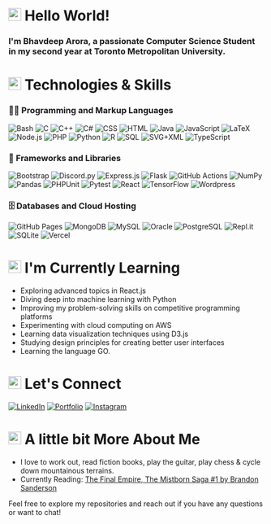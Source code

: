 <h1><img src="https://media.tenor.com/e3GqicbfhMYAAAAi/get-greeting-get-greetings.gif" width="25" /> Hello World! </h1>


<h3>I'm Bhavdeep Arora, a passionate Computer Science Student in my second year at Toronto Metropolitan University.</h3>

<h1><img src="https://user-images.githubusercontent.com/74038190/212284087-bbe7e430-757e-4901-90bf-4cd2ce3e1852.gif" width="25"/> Technologies & Skills </h1>

<h3>👨‍💻 Programming and Markup Languages</h3>

![Bash](https://img.shields.io/badge/Bash-121011.svg?logo=gnu-bash&logoColor=white)
![C](https://custom-icon-badges.demolab.com/badge/C-03599C.svg?logo=c-in-hexagon&logoColor=white)
![C++](https://custom-icon-badges.demolab.com/badge/C++-9C033A.svg?logo=cpp2&logoColor=white)
![C#](https://custom-icon-badges.demolab.com/badge/C%23-68217A.svg?logo=cs2&logoColor=white)
![CSS](https://img.shields.io/badge/CSS-1572B6.svg?logo=css3&logoColor=white)
![HTML](https://img.shields.io/badge/HTML-E34F26.svg?logo=html5&logoColor=white)
![Java](https://custom-icon-badges.demolab.com/badge/Java-007396.svg?logo=java&logoColor=white)
![JavaScript](https://img.shields.io/badge/JavaScript-F7DF1E.svg?logo=javascript&logoColor=black)
![LaTeX](https://img.shields.io/badge/LaTeX-008080.svg?logo=LaTeX&logoColor=white)
![Node.js](https://img.shields.io/badge/Node.js-43853D.svg?logo=node.js&logoColor=white)
![PHP](https://img.shields.io/badge/PHP-777BB4.svg?logo=php&logoColor=white)
![Python](https://img.shields.io/badge/Python-14354C.svg?logo=python&logoColor=white)
![R](https://img.shields.io/badge/R-276DC3.svg?logo=r&logoColor=white)
![SQL](https://custom-icon-badges.demolab.com/badge/SQL-025E8C.svg?logo=database&logoColor=white)
![SVG+XML](https://img.shields.io/badge/SVG%2BXML-e0982c.svg?logo=svg&logoColor=white)
![TypeScript](https://img.shields.io/badge/TypeScript-007ACC.svg?logo=typescript&logoColor=white)


<h3>🧰 Frameworks and Libraries</h3>
  
![Bootstrap](https://img.shields.io/badge/Bootstrap-7952B3.svg?logo=bootstrap&logoColor=white)
![Discord.py](https://custom-icon-badges.demolab.com/badge/Discord.py-0d1620.svg?logo=dpy)
![Express.js](https://img.shields.io/badge/Express.js-404d59.svg?logo=express&logoColor=white)
![Flask](https://img.shields.io/badge/Flask-000000.svg?logo=flask&logoColor=white)
![GitHub Actions](https://img.shields.io/badge/GitHub%20Actions-2671E5.svg?logo=github%20actions&logoColor=white)
![NumPy](https://img.shields.io/badge/Numpy-013243.svg?logo=numpy&logoColor=white)
![Pandas](https://img.shields.io/badge/Pandas-150458.svg?logo=pandas&logoColor=white)
![PHPUnit](https://custom-icon-badges.demolab.com/badge/PHPUnit-366488.svg?logo=test-tube&logoColor=white)
![Pytest](https://img.shields.io/badge/Pytest-0A9EDC.svg?logo=pytest&logoColor=white)
![React](https://img.shields.io/badge/React-20232a.svg?logo=react&logoColor=%2361DAFB)
![TensorFlow](https://img.shields.io/badge/TensorFlow-FF6F00.svg?logo=TensorFlow&logoColor=white)
![Wordpress](https://img.shields.io/badge/Wordpress-21759B?logo=wordpress&logoColor=white)


<h3>🗄️ Databases and Cloud Hosting</h3>

![GitHub Pages](https://img.shields.io/badge/GitHub%20Pages-327FC7.svg?logo=github&logoColor=white)
![MongoDB](https://img.shields.io/badge/MongoDB-4ea94b.svg?logo=mongodb&logoColor=white)
![MySQL](https://img.shields.io/badge/MySQL-00f.svg?logo=mysql&logoColor=white)
![Oracle](https://img.shields.io/badge/Oracle-F00000.svg?logo=oracle&logoColor=white)
![PostgreSQL](https://img.shields.io/badge/PostgreSQL-316192.svg?logo=postgresql&logoColor=white)
![Repl.it](https://img.shields.io/badge/Repl.it-0D101E.svg?logo=Replit&logoColor=white)
![SQLite](https://img.shields.io/badge/SQLite-07405e.svg?logo=sqlite&logoColor=white)
![Vercel](https://img.shields.io/badge/Vercel-000000.svg?logo=vercel&logoColor=white)


<h1><img src="https://i.pinimg.com/originals/5e/5f/cd/5e5fcd2efe9b4eb3bbaace2a02b29185.gif" width="25"/> I'm Currently Learning </h1>

- Exploring advanced topics in React.js
- Diving deep into machine learning with Python
- Improving my problem-solving skills on competitive programming platforms
- Experimenting with cloud computing on AWS
- Learning data visualization techniques using D3.js
- Studying design principles for creating better user interfaces
- Learning the language GO. 

<h1><img src="https://media.tenor.com/6ph1w40DrykAAAAi/handshake-joypixels.giff" width="25"/> Let's Connect </h1>

[![LinkedIn](https://img.shields.io/badge/-LinkedIn-0077B5?logo=linkedin&logoColor=white)](https://www.linkedin.com/in/bhavdeeparora/)
[![Portfolio](https://img.shields.io/badge/-Portfolio-4285F4?style=flat&logo=google-chrome&logoColor=white)](https://www.bhavdeeparora.com/)
[![Instagram](https://img.shields.io/badge/Instagram-E4405F?style=flat&logo=instagram&logoColor=white)](https://www.instagram.com/bhavv004/)


<h1><img src="https://media.tenor.com/DMRFgGmyUQQAAAAi/jump-rope-illustration.gif" width="25"/> A little bit More About Me </h1>

- I love to work out, read fiction books, play the guitar, play chess & cycle down mountainous terrains.
- Currently Reading: [The Final Empire, The Mistborn Saga #1 by Brandon Sanderson](https://www.goodreads.com/book/show/68428.The_Final_Empire)

Feel free to explore my repositories and reach out if you have any questions or want to chat!




